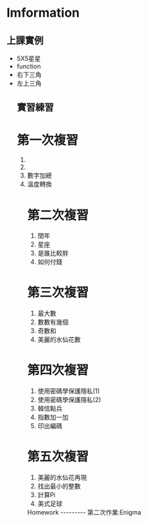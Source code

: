 # Imformation

上課實例
--------
<ul>
  <li>5X5星星</li>
  <li>function</li>
  <li>右下三角</li>
  <li>左上三角</li>

實習練習
--------
<h1>第一次複習</h1>
<ol>
  <li></li>
  <li></li>
  <li>數字加總</li>
  <li>溫度轉換</li>
<h1>第二次複習</h1>
<ol>
  <li>閏年</li>
  <li>星座</li>
  <li>是誰比較胖</li>
  <li>如何付錢</li>
</ol>
<h1>第三次複習</h1>
<ol>
  <li>最大數</li>
  <li>數數有幾個</li>
  <li>奇數和</li>
  <li>美麗的水仙花數</li>
</ol>
<h1>第四次複習</h1>
<ol>
  <li>使用密碼學保護隱私(1)</li>
  <li>使用密碼學保護隱私(2)</li>
  <li>韓信點兵</li>
  <li>指數加一加</li>
  <li>印出編碼</li>
</ol>
<h1>第五次複習</h1>
<ol>
  <li>美麗的水仙花再現</li>
  <li>找出最小的整數</li>
  <li>計算Pi</li>
  <li>美式足球</li>
</ol>
Homework
---------
第二次作業:Enigma
